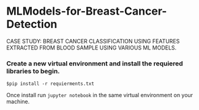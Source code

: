 # MLModels-for-Breast-Cancer-Detection
CASE STUDY: BREAST CANCER CLASSIFICATION USING FEATURES EXTRACTED FROM BLOOD SAMPLE USING VARIOUS ML MODELS.
### Create a  new virtual environment and install the requiered libraries to begin.
`$pip install -r requierments.txt`

Once install run `jupyter notebook` in the same virtual environment on your machine.
